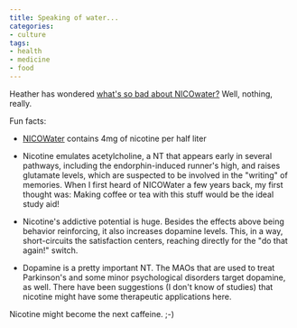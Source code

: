 ```yaml
---
title: Speaking of water...
categories:
- culture
tags:
- health
- medicine
- food
---
```


Heather has wondered [what's so bad about NICOwater?][1]  Well, nothing, really.

   [1]: http://angelweaving.blogspot.com/2003_09_07_angelweaving_archive.html#106348573469062194

Fun facts:

  * [NICOWater][2]  contains 4mg of nicotine per half liter

  * Nicotine emulates acetylcholine, a NT that appears early in several pathways, including the endorphin-induced runner's high, and raises glutamate levels, which are suspected to be involved in the "writing" of memories.  When I first heard of NICOWater a few years back, my first thought was: Making coffee or tea with this stuff would be the ideal study aid!

  * Nicotine's addictive potential is huge.  Besides the effects above being behavior reinforcing, it also increases dopamine levels.  This, in a way, short-circuits the satisfaction centers, reaching directly for the "do that again!" switch.

  * Dopamine is a pretty important NT.  The MAOs that are used to treat Parkinson's and some minor psychological disorders target dopamine, as well.  There have been suggestions (I don't know of studies) that nicotine might have some therapeutic applications here.

Nicotine might become the next caffeine.  ;-)

   [2]: http://www.qt5inc.com/
